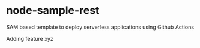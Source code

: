 # node-sample-rest

SAM based template to deploy serverless applications using Github Actions

Adding feature xyz